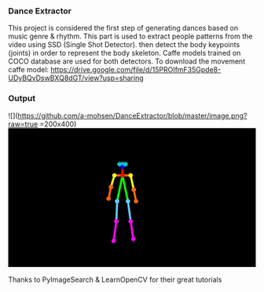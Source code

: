 ### Dance Extractor

This project is considered the first step of generating dances based on music genre & rhythm.
This part is used to extract people patterns from the video using SSD (Single Shot Detector). then detect the body keypoints (joints) in order to represent the body skeleton.
Caffe models trained on COCO database are used for both detectors.
To download the movement caffe model: https://drive.google.com/file/d/15PROIfmF35Gpde8-UDyBQvDswBXQ8dGT/view?usp=sharing


### Output

![](https://github.com/a-mohsen/DanceExtractor/blob/master/image.png?raw=true =200x400)
![](https://github.com/a-mohsen/DanceExtractor/blob/master/image.gif?raw=true)

Thanks to PyImageSearch & LearnOpenCV for their great tutorials
